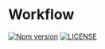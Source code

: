 # Workflow

[![Npm version](https://badge.fury.io/js/@sirian%2Fworkflow.svg)](https://www.npmjs.com/package/@sirian/workflow)
[![LICENSE](https://img.shields.io/badge/License-MIT-yellow.svg)](https://opensource.org/licenses/MIT)



